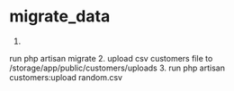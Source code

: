 # migrate_data
1.
run
php artisan migrate
2.
upload csv customers file to /storage/app/public/customers/uploads
3.
run
php artisan customers:upload random.csv